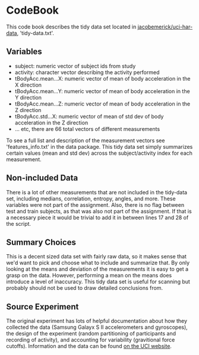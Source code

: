 # CodeBook

This code book describes the tidy data set located in [jacobemerick/uci-har-data](https://github.com/jacobemerick/uci-har-data), 'tidy-data.txt'.

## Variables

- subject: numeric vector of subject ids from study
- activity: character vector describing the activity performed
- tBodyAcc.mean...X: numeric vector of mean of body acceleration in the X direction
- tBodyAcc.mean...Y: numeric vector of mean of body acceleration in the Y direction
- tBodyAcc.mean...Z: numeric vector of mean of body acceleration in the Z direction
- tBodyAcc.std...X: numeric vector of mean of std dev of body acceleration in the Z direction
- ... etc, there are 66 total vectors of different measurements

To see a full list and description of the measurement vectors see 'features_info.txt' in the data package. This tidy data set simply summarizes certain values (mean and std dev) across the subject/activity index for each measurement.

## Non-included Data

There is a lot of other measurements that are not included in the tidy-data set, including medians, correlation, entropy, angles, and more. These variables were not part of the assignment. Also, there is no flag between test and train subjects, as that was also not part of the assignment. If that is a necessary piece it would be trivial to add it in between lines 17 and 28 of the script.

## Summary Choices

This is a decent sized data set with fairly raw data, so it makes sense that we'd want to pick and choose what to include and summarize that. By only looking at the means and deviation of the measurements it is easy to get a grasp on the data. However, performing a mean on the means does introduce a level of inaccuracy. This tidy data set is useful for scanning but probably should not be used to draw detailed conclusions from.

## Source Experiment

The original experiment has lots of helpful documentation about how they collected the data (Samsung Galayx S II accelerometers and gyroscopes), the design of the experiment (random partitioning of participants and recording of activity), and accounting for variability (gravitional force cutoffs). Information and the data can be found [on the UCI website](http://archive.ics.uci.edu/ml/datasets/Human+Activity+Recognition+Using+Smartphones).